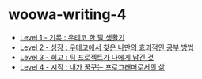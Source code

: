 # woowa-writing-4

- [Level 1 - 기록 : 우테코 한 달 생활기](level1.md)
- [Level 2 - 성장 : 우테코에서 찾은 나만의 효과적인 공부 방법](leve2.md)
- [Level 3 - 회고 : 팀 프로젝트가 나에게 남긴 것](level3.md)
- [Level 4 - 시작 : 내가 꿈꾸는 프로그래머로서의 삶](level4.md)
